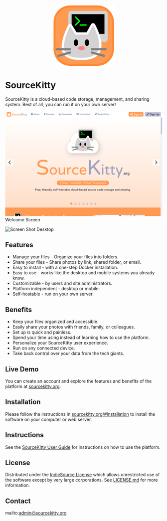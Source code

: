<p align="center" style="text-align:center">
	<img src="images/logos/logo.svg" width="200">
</p>

# SourceKitty

SourceKitty is a cloud-based code storage, management, and sharing system. Best of all, you can run it on your own server!

![Screen Shot](images/screen-shots/welcome.png)
Welcome Screen

![Screen Shot](images/screen-shots/desktop.png)
Desktop

## Features

- Manage your files - Organize your files into folders.
- Share your files - Share photos by link, shared folder, or email.
- Easy to install - with a one-step Docker installation.
- Easy to use - works like the desktop and mobile systems you already know.
- Customizable - by users and site administrators.
- Platform independent - desktop or mobile.
- Self-hostable - run on your own server.

## Benefits

- Keep your files organized and accessible.
- Easily share your photos with friends, family, or colleagues.
- Set up is quick and painless.
- Spend your time using instead of learning how to use the platform.
- Personalize your SourceKitty user experience.
- Run on any connected device.
- Take back control over your data from the tech giants.

## Live Demo

You can create an account and explore the features and benefits of the platform at [sourcekitty.org](https://sourcekitty.org).

## Installation

Please follow the instructions in [sourcekitty.org/#installation](https://sourcekitty.org/#installation) to install the software on your computer or web server.

## Instructions

See the [SourceKitty User Guide](https://sourcekitty.org/#help) for instructions on how to use the platform.

## License

Distributed under the <a href="https://indiesource.org/">IndieSource License</a> which allows unrestricted use of the software except by very large corporations. See [LICENSE.md](LICENSE.md) for more information.

## Contact

mailto:admin@sourcekitty.org
